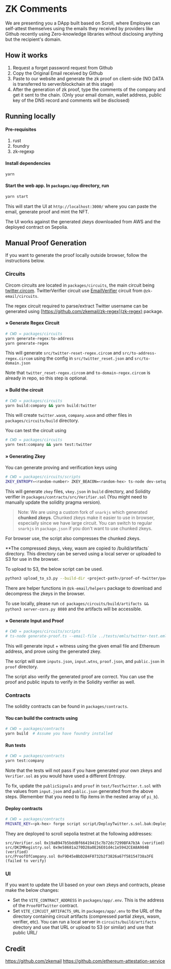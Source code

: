 # ZK Comments 

We are presenting you a DApp built based on Scroll, where Employee can self-attest themselves using the emails they received by providers like Github recently using Zero-knowledge libraries without disclosing anything but the recipient's domain.


## How it works

1. Request a forget password request from Github
2. Copy the Original Email received by Github
3. Paste to our website and generate the zk proof on client-side (NO DATA is transferred to server/blockchain at this stage)
4. After the generation of zk proof, type the comments of the company and get it sent to the chain. (Only your email domain, wallet address, public key of the DNS record and comments will be disclosed)

## Running locally
#### Pre-requisites
1. rust
2. foundry
3. zk-regexp

#### Install dependencies

```bash
yarn
```

#### Start the web app. In `packages/app` directory, run

```bash
yarn start
```

This will start the UI at `http://localhost:3000/` where you can paste the email, generate proof and mint the NFT.

The UI works against the generated zkeys downloaded from AWS and the deployed contract on Sepolia.

## Manual Proof Generation

If you want to generate the proof locally outside browser, follow the instructions below.

### Circuits

Circom circuits are located in `packages/circuits`, the main circuit being [twitter.circom](packages/circuits/twitter.circom). TwitterVerifier circuit use [EmailVerifier](https://github.com/zkemail/zk-email-verify/blob/main/packages/circuits/email-verifier.circom) circuit from `@zk-email/circuits`.

The regex circuit required to parse/extract Twitter username can be generated using [https://github.com/zkemail/zk-regex](zk-regex) package.

#### » Generate Regex Circuit

```bash
# CWD = packages/circuits
yarn generate-regex:to-address
yarn generate-regex
```

This will generate `src/twitter-reset-regex.circom` and `src/to-address-regex.circom` using the config in `src/twitter_reset.json` and `src/to-domain.json` 

Note that `twitter_reset-regex.circom` and `to-domain-regex.circom` is already in repo, so this step is optional.

#### » Build the circuit

```bash
# CWD = packages/circuits
yarn build:company && yarn build:twitter
```

This will create `twitter.wasm`, `company.wasm` and other files in `packages/circuits/build` directory.

You can test the circuit using

```bash
# CWD = packages/circuits
yarn test:company && yarn test:twitter
```

#### » Generating Zkey

You can generate proving and verification keys using

```bash
# CWD = packages/circuits/scripts
ZKEY_ENTROPY=<random-number> ZKEY_BEACON=<random-hex> ts-node dev-setup.ts
```

This will generate `zkey` files, `vkey.json` in `build` directory, and Solidity verifier in `packages/contracts/src/Verifier.sol` (You might need to manually update the solidity pragma version).

> Note: We are using a custom fork of `snarkjs` which generated **chunked zkeys**. Chunked zkeys make it easier to use in browser, especially since we have large circuit. You can switch to regular `snarkjs` in `package.json` if you don't want to use chunked zkeys.


For browser use, the script also compresses the chunked zkeys. 

**The compressed zkeys, vkey, wasm are copied to /build/artifacts` directory. This directory can be served using a local server or uploaded to S3 for use in the browser.

To upload to S3, the below script can be used.
```bash
python3 upload_to_s3.py --build-dir <project-path>/proof-of-twitter/packages/circuits/build --circuit-name twitter 
```

There are helper functions in `@zk-email/helpers` package to download and decompress the zkeys in the browser.

To use locally, please run `cd packages/circuits/build/artifacts && python3 server-cors.py 8080` and the artifacts will be accessible.

#### » Generate Input and Proof

```bash
# CWD = packages/circuits/scripts
# ts-node generate-proof.ts --email-file ../tests/emls/twitter-test.eml --ethereum-address <your-eth-address>
```

This will generate input + witness using the given email file and Ethereum address, and prove using the generated zkey.

The script will save `inputs.json`, `input.wtns`, `proof.json`, and `public.json` in `proof` directory.

The script also verify the generated proof are correct. You can use the proof and public inputs to verify in the Solidity verifier as well.

### Contracts

The solidity contracts can be found in `packages/contracts`. 

#### You can build the contracts using

```bash
# CWD = packages/contracts
yarn build  # Assume you have foundry installed
```

#### Run tests

```bash
# CWD = packages/contracts
yarn test:company
```

Note that the tests will not pass if you have generated your own zkeys and `Verifier.sol` as you would have used a different Entropy.

To fix, update the `publicSignals` and `proof` in `test/TestTwitter.t.sol` with the values from `input.json` and `public.json` generated from the above steps. (Remember that you need to flip items in the nested array of `pi_b`).

#### Deploy contracts

```bash
# CWD = packages/contracts
PRIVATE_KEY=<pk-hex> forge script script/DeployTwitter.s.sol.bak:Deploy -vvvv --rpc-url  https://sepolia-rpc.scroll.io/ --broadcast --legacy --extra-output-files=abi --verifier-url https://api-sepolia.scrollscan.com/api --etherscan-api-key <API-KEY> --verify
```

They are deployed to scroll sepolia testnet at the following addresses:

```
src/Verifier.sol 0x19aB947b5bddBf66419415c7b72dc7299BFA7b3A (verified)
src/DKIMRegistry.sol 0x9e58681a270D28a0E26E01d4c1e5942CEA8A984B (verified)
src/ProofOfCompany.sol 0xF9D45eBbD284F0732b2f3826a67f58154738a3FE (failed to verify)
```

### UI

If you want to update the UI based on your own zkeys and contracts, please make the below changes:

- Set the `VITE_CONTRACT_ADDRESS` in `packages/app/.env`. This is the address of the `ProofOfTwitter` contract.
- Set `VITE_CIRCUIT_ARTIFACTS_URL` in `packages/app/.env` to the URL of the directory containing circuit artifacts (compressed partial zkeys, wasm, verifier, etc). You can run a local server in `circuits/build/artifacts` directory and use that URL or upload to S3 (or similar) and use that public URL/


## Credit
https://github.com/zkemail
https://github.com/ethereum-attestation-service
